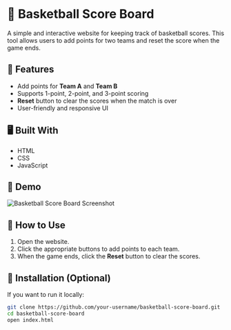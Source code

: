 # 🏀 Basketball Score Board

A simple and interactive website for keeping track of basketball scores. This tool allows users to add points for two teams and reset the score when the game ends.

## 🚀 Features

- Add points for **Team A** and **Team B**
- Supports 1-point, 2-point, and 3-point scoring
- **Reset** button to clear the scores when the match is over
- User-friendly and responsive UI

## 🖥️ Built With

- HTML
- CSS
- JavaScript

## 📸 Demo

![Basketball Score Board Screenshot](assets/screenshot(45).png)



## 🔧 How to Use

1. Open the website.
2. Click the appropriate buttons to add points to each team.
3. When the game ends, click the **Reset** button to clear the scores.

## 📂 Installation (Optional)

If you want to run it locally:

```bash
git clone https://github.com/your-username/basketball-score-board.git
cd basketball-score-board
open index.html
